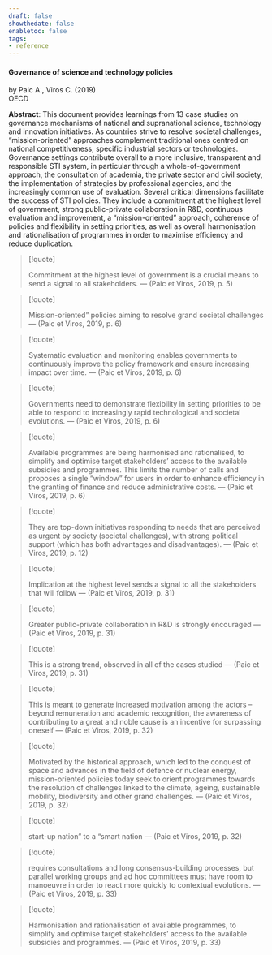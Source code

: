```yaml
---
draft: false
showthedate: false
enabletoc: false
tags:
- reference
---
```


#### **Governance of science and technology policies**     
by Paic A., Viros C. (2019)         
OECD      

**Abstract**:  This document provides learnings from 13 case studies on governance mechanisms of national and supranational science, technology and innovation initiatives. As countries strive to resolve societal challenges, “mission-oriented” approaches complement traditional ones centred on national competitiveness, specific industrial sectors or technologies. Governance settings contribute overall to a more inclusive, transparent and responsible STI system, in particular through a whole-of-government approach, the consultation of academia, the private sector and civil society, the implementation of strategies by professional agencies, and the increasingly common use of evaluation. Several critical dimensions facilitate the success of STI policies. They include a commitment at the highest level of government, strong public-private collaboration in R&amp;D, continuous evaluation and improvement, a “mission-oriented” approach, coherence of policies and flexibility in setting priorities, as well as overall harmonisation and rationalisation of programmes in order to maximise efficiency and reduce duplication.




> [!quote] 
>
>Commitment at the highest level of government is a crucial means to send a signal to all stakeholders. —  (Paic et Viros, 2019, p. 5) 

> [!quote] 
>
>Mission-oriented” policies aiming to resolve grand societal challenges —  (Paic et Viros, 2019, p. 6) 

> [!quote] 
>
>Systematic evaluation and monitoring enables governments to continuously improve the policy framework and ensure increasing impact over time. —  (Paic et Viros, 2019, p. 6) 

> [!quote] 
>
>Governments need to demonstrate flexibility in setting priorities to be able to respond to increasingly rapid technological and societal evolutions. —  (Paic et Viros, 2019, p. 6) 

> [!quote] 
>
>Available programmes are being harmonised and rationalised, to simplify and optimise target stakeholders’ access to the available subsidies and programmes. This limits the number of calls and proposes a single “window” for users in order to enhance efficiency in the granting of finance and reduce administrative costs. —  (Paic et Viros, 2019, p. 6) 

> [!quote] 
>
>They are top-down initiatives responding to needs that are perceived as urgent by society (societal challenges), with strong political support (which has both advantages and disadvantages). —  (Paic et Viros, 2019, p. 12) 

> [!quote] 
>
>Implication at the highest level sends a signal to all the stakeholders that will follow —  (Paic et Viros, 2019, p. 31) 

> [!quote] 
>
>Greater public-private collaboration in R&D is strongly encouraged —  (Paic et Viros, 2019, p. 31) 

> [!quote] 
>
>This is a strong trend, observed in all of the cases studied —  (Paic et Viros, 2019, p. 31) 

> [!quote] 
>
>This is meant to generate increased motivation among the actors – beyond remuneration and academic recognition, the awareness of contributing to a great and noble cause is an incentive for surpassing oneself —  (Paic et Viros, 2019, p. 32) 

> [!quote] 
>
>Motivated by the historical approach, which led to the conquest of space and advances in the field of defence or nuclear energy, mission-oriented policies today seek to orient programmes towards the resolution of challenges linked to the climate, ageing, sustainable mobility, biodiversity and other grand challenges. —  (Paic et Viros, 2019, p. 32) 

> [!quote] 
>
>start-up nation” to a “smart nation —  (Paic et Viros, 2019, p. 32) 

> [!quote] 
>
>requires consultations and long consensus-building processes, but parallel working groups and ad hoc committees must have room to manoeuvre in order to react more quickly to contextual evolutions. —  (Paic et Viros, 2019, p. 33) 

> [!quote] 
>
>Harmonisation and rationalisation of available programmes, to simplify and optimise target stakeholders’ access to the available subsidies and programmes. —  (Paic et Viros, 2019, p. 33) 


